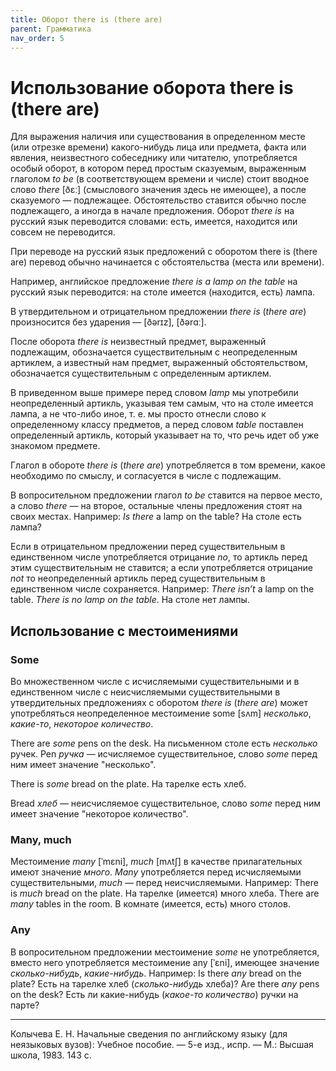 ```yaml
---
title: Оборот there is (there are)
parent: Грамматика
nav_order: 5
---
```


# Использование оборота there is (there are)

Для выражения наличия или существования в определенном месте (или
отрезке времени) какого-нибудь лица или предмета, факта или явления,
неизвестного собеседнику или читателю, употребляется особый оборот, в
котором перед простым сказуемым, выраженным глаголом *to be* (в
соответствующем времени и числе) стоит вводное слово *there* [ðɛː]
(смыслового значения здесь не имеющее), а после сказуемого —
подлежащее.  Обстоятельство ставится обычно после подлежащего, а
иногда в начале предложения. Оборот *there is* на русский язык
переводится словами: есть, имеется, находится или совсем не
переводится.

При переводе на русский язык предложений с оборотом there is (there
are) перевод обычно начинается с обстоятельства (места или времени).

Например, английское предложение *there is a lamp on the table* на
русский язык переводится: на столе имеется (находится, есть) лампа.

В утвердительном и отрицательном предложении *there is* (*there are*)
произносится без ударения — [ðərɪz], [ðərɑː].

После оборота *there is* неизвестный предмет, выраженный подлежащим,
обозначается существительным с неопределенным артиклем, а известный
нам предмет, выраженный обстоятельством, обозначается существительным
с определенным артиклем.

В приведенном выше примере перед словом *lamp* мы употребили
неопределенный артикль, указывая тем самым, что на столе имеется
лампа, а не что-либо иное, т. е. мы просто отнесли слово к
определенному классу предметов, а перед словом *table* поставлен
определенный артикль, который указывает на то, что речь идет об уже
знакомом предмете.

Глагол в обороте *there is* (*there are*) употребляется в том времени,
какое необходимо по смыслу, и согласуется в числе с подлежащим.

В вопросительном предложении глагол *to be* ставится на первое место,
а слово *there* — на второе, остальные члены предложения стоят на
своих местах.  Например: *Is there* a lamp on the table?  На столе
есть лампа?

Если в отрицательном предложении перед существительным в единственном
числе употребляется отрицание *no*, то артикль перед этим
существительным не ставится; а если употребляется отрицание *not* то
неопределенный артикль перед существительным в единственном числе
сохраняется.  Например: *There isn’t* a lamp on the table.  *There is
no lamp on the table*.  На столе нет лампы.


## Использование с местоимениями


### Some

Во множественном числе с исчисляемыми существительными и в
единственном числе с неисчисляемыми существительными в утвердительных
предложениях с оборотом *there is* (*there are*) может употребляться
неопределенное местоимение some [sʌm] *несколько*, *какие-то*,
*некоторое количество*.

There are *some* pens on the desk.  На письменном столе есть
*несколько* ручек.  Pen *ручка* — исчисляемое существительное, слово
*some* перед ним имеет значение "несколько".

There is *some* bread on the plate.  На тарелке есть хлеб.

Bread *хлеб* — неисчисляемое существительное, слово *some* перед ним
имеет значение "некоторое количество".


### Many, much

Местоимение *many* [ˈmɛni], *much* [mʌtʃ] в качестве прилагательных
имеют значение *много*.  *Many* употребляется перед исчисляемыми
существительными, *much* — перед неисчисляемыми. Например: There is
*much* bread on the plate.  На тарелке (имеется) много хлеба.  There
are *many* tables in the room.  В комнате (имеется, есть) много
столов.


### Any

В вопросительном предложении местоимение *some* не употребляется,
вместо него употребляется местоимение any [ˈɛni], имеющее значение
*сколько-нибудь*, *какие-нибудь*. Например: Is there *any* bread on
the plate?  Есть на тарелке хлеб (*сколько-нибудь* хлеба)?  Are there
*any* pens on the desk?  Есть ли какие-нибудь (*какое-то количество*)
ручки на парте?


---

Колычева Е. Н.  Начальные сведения по английскому языку (для
неязыковых вузов): Учебное пособие. — 5-е изд., испр. — М.: Высшая
школа, 1983. 143 с.
